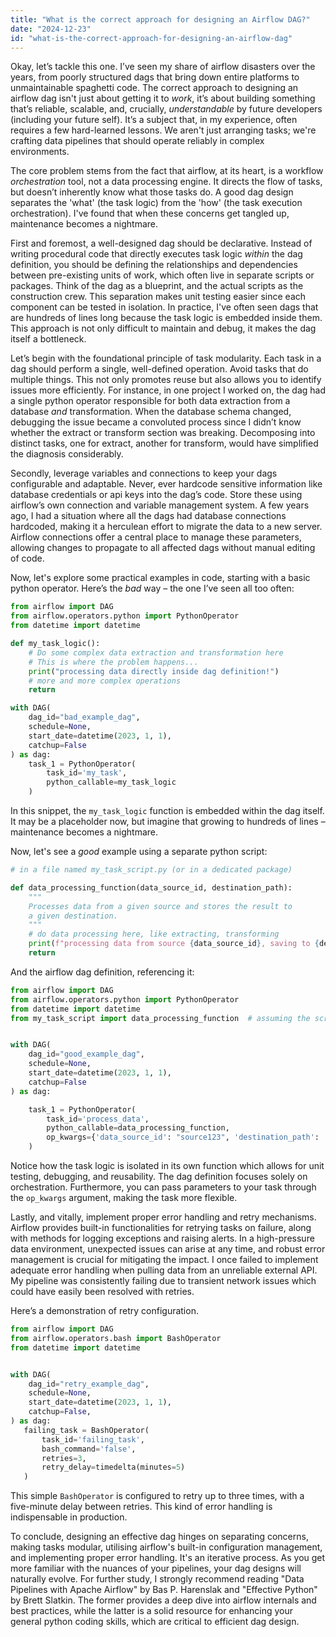 ```yaml
---
title: "What is the correct approach for designing an Airflow DAG?"
date: "2024-12-23"
id: "what-is-the-correct-approach-for-designing-an-airflow-dag"
---
```


Okay, let’s tackle this one. I’ve seen my share of airflow disasters over the years, from poorly structured dags that bring down entire platforms to unmaintainable spaghetti code. The correct approach to designing an airflow dag isn't just about getting it to *work*, it’s about building something that’s reliable, scalable, and, crucially, *understandable* by future developers (including your future self). It’s a subject that, in my experience, often requires a few hard-learned lessons. We aren't just arranging tasks; we're crafting data pipelines that should operate reliably in complex environments.

The core problem stems from the fact that airflow, at its heart, is a workflow *orchestration* tool, not a data processing engine. It directs the flow of tasks, but doesn’t inherently know what those tasks do. A good dag design separates the 'what' (the task logic) from the 'how' (the task execution orchestration). I've found that when these concerns get tangled up, maintenance becomes a nightmare.

First and foremost, a well-designed dag should be declarative. Instead of writing procedural code that directly executes task logic *within* the dag definition, you should be defining the relationships and dependencies between pre-existing units of work, which often live in separate scripts or packages. Think of the dag as a blueprint, and the actual scripts as the construction crew. This separation makes unit testing easier since each component can be tested in isolation. In practice, I've often seen dags that are hundreds of lines long because the task logic is embedded inside them. This approach is not only difficult to maintain and debug, it makes the dag itself a bottleneck.

Let’s begin with the foundational principle of task modularity. Each task in a dag should perform a single, well-defined operation. Avoid tasks that do multiple things. This not only promotes reuse but also allows you to identify issues more efficiently. For instance, in one project I worked on, the dag had a single python operator responsible for both data extraction from a database *and* transformation. When the database schema changed, debugging the issue became a convoluted process since I didn’t know whether the extract or transform section was breaking. Decomposing into distinct tasks, one for extract, another for transform, would have simplified the diagnosis considerably.

Secondly, leverage variables and connections to keep your dags configurable and adaptable. Never, ever hardcode sensitive information like database credentials or api keys into the dag’s code. Store these using airflow’s own connection and variable management system. A few years ago, I had a situation where all the dags had database connections hardcoded, making it a herculean effort to migrate the data to a new server. Airflow connections offer a central place to manage these parameters, allowing changes to propagate to all affected dags without manual editing of code.

Now, let's explore some practical examples in code, starting with a basic python operator. Here’s the *bad* way – the one I’ve seen all too often:

```python
from airflow import DAG
from airflow.operators.python import PythonOperator
from datetime import datetime

def my_task_logic():
    # Do some complex data extraction and transformation here
    # This is where the problem happens...
    print("processing data directly inside dag definition!")
    # more and more complex operations
    return

with DAG(
    dag_id="bad_example_dag",
    schedule=None,
    start_date=datetime(2023, 1, 1),
    catchup=False
) as dag:
    task_1 = PythonOperator(
        task_id='my_task',
        python_callable=my_task_logic
    )
```

In this snippet, the `my_task_logic` function is embedded within the dag itself. It may be a placeholder now, but imagine that growing to hundreds of lines – maintenance becomes a nightmare.

Now, let's see a *good* example using a separate python script:

```python
# in a file named my_task_script.py (or in a dedicated package)

def data_processing_function(data_source_id, destination_path):
    """
    Processes data from a given source and stores the result to
    a given destination.
    """
    # do data processing here, like extracting, transforming
    print(f"processing data from source {data_source_id}, saving to {destination_path}")
    return

```

And the airflow dag definition, referencing it:

```python
from airflow import DAG
from airflow.operators.python import PythonOperator
from datetime import datetime
from my_task_script import data_processing_function  # assuming the script is in the python path


with DAG(
    dag_id="good_example_dag",
    schedule=None,
    start_date=datetime(2023, 1, 1),
    catchup=False
) as dag:

    task_1 = PythonOperator(
        task_id='process_data',
        python_callable=data_processing_function,
        op_kwargs={'data_source_id': "source123", 'destination_path': '/data/output'}
    )
```

Notice how the task logic is isolated in its own function which allows for unit testing, debugging, and reusability. The dag definition focuses solely on orchestration. Furthermore, you can pass parameters to your task through the `op_kwargs` argument, making the task more flexible.

Lastly, and vitally, implement proper error handling and retry mechanisms. Airflow provides built-in functionalities for retrying tasks on failure, along with methods for logging exceptions and raising alerts. In a high-pressure data environment, unexpected issues can arise at any time, and robust error management is crucial for mitigating the impact. I once failed to implement adequate error handling when pulling data from an unreliable external API. My pipeline was consistently failing due to transient network issues which could have easily been resolved with retries.

Here’s a demonstration of retry configuration.

```python
from airflow import DAG
from airflow.operators.bash import BashOperator
from datetime import datetime


with DAG(
    dag_id="retry_example_dag",
    schedule=None,
    start_date=datetime(2023, 1, 1),
    catchup=False,
) as dag:
   failing_task = BashOperator(
       task_id='failing_task',
       bash_command='false',
       retries=3,
       retry_delay=timedelta(minutes=5)
   )
```

This simple `BashOperator` is configured to retry up to three times, with a five-minute delay between retries. This kind of error handling is indispensable in production.

To conclude, designing an effective dag hinges on separating concerns, making tasks modular, utilising airflow's built-in configuration management, and implementing proper error handling. It's an iterative process. As you get more familiar with the nuances of your pipelines, your dag designs will naturally evolve. For further study, I strongly recommend reading "Data Pipelines with Apache Airflow" by Bas P. Harenslak and "Effective Python" by Brett Slatkin. The former provides a deep dive into airflow internals and best practices, while the latter is a solid resource for enhancing your general python coding skills, which are critical to efficient dag design.
